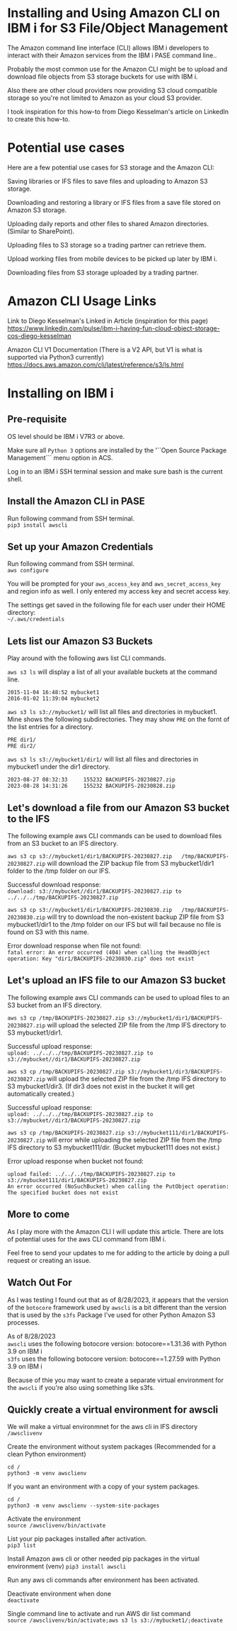 # Installing and Using Amazon CLI on IBM i for S3 File/Object Management  
The Amazon command line interface (CLI) allows IBM i developers to interact with their Amazon services from the IBM i PASE command line..  

Probably the most common use for the Amazon CLI might be to upload and download file objects from S3 storage buckets for use with IBM i. 

Also there are other cloud providers now providing S3 cloud compatible storage so you're not limited to Amazon as your cloud S3 provider.      
  
I took inspiration for this how-to from Diego Kesselman's article on LinkedIn to create this how-to.   

# Potential use cases
Here are a few potential use cases for S3 storage and the Amazon CLI:   

Saving libraries or IFS files to save files and uploading to Amazon S3 storage.   

Downloading and restoring a library or IFS files from a save file stored on Amazon S3 storage.

Uploading daily reports and other files to shared Amazon directories. (Similar to SharePoint).    

Uploading files to S3 storage so a trading partner can retrieve them.    

Upload working files from mobile devices to be picked up later by IBM i.   

Downloading files from S3 storage uploaded by a trading partner.    

# Amazon CLI Usage Links  
Link to Diego Kesselman's Linked in Article  (inspiration for this page)   
https://www.linkedin.com/pulse/ibm-i-having-fun-cloud-object-storage-cos-diego-kesselman    

Amazon CLI V1 Documentation  (There is a V2 API, but V1 is what is supported via Python3 currently)   
https://docs.aws.amazon.com/cli/latest/reference/s3/ls.html     

# Installing on IBM i 

## Pre-requisite
OS level should be IBM i V7R3 or above.   
   
Make sure all ```Python 3``` options are installed by the '``Open Source Package Management``` menu option in ACS.   

Log in to an IBM i SSH terminal session and make sure bash is the current shell.     

## Install the Amazon CLI in PASE  
Run following command from SSH terminal.   
```pip3 install awscli```

## Set up your Amazon Credentials  
Run following command from SSH terminal.   
 ```aws configure```

 You will be prompted for your ```aws_access_key``` and ```aws_secret_access_key``` and region info as well. I only entered my access key and secret access key. 

The settings get saved in the following file for each user under their HOME directory:   
```~/.aws/credentials```

## Lets list our Amazon S3 Buckets 
Play around with the following aws list CLI commands.    

```aws s3 ls``` will display a list of all your available buckets at the command line.   
```
2015-11-04 16:48:52 mybucket1
2016-01-02 11:39:04 mybucket2
```
   
```aws s3 ls s3://mybucket1/``` will list all files and directories in mybucket1. Mine shows the following subdirectories. They may show ```PRE``` on the fornt of the list entries for a directory. 
```
PRE dir1/
PRE dir2/
```
   
```aws s3 ls s3://mybucket1/dir1/``` will list all files and directories in mybucket1 under the dir1 directory.  
```
2023-08-27 08:32:33     155232 BACKUPIFS-20230827.zip
2023-08-28 14:31:26     155232 BACKUPIFS-20230828.zip
```
## Let's download a file from our Amazon S3 bucket to the IFS
The following example aws CLI commands can be used to download files from an S3 bucket to an IFS directory.   

```aws s3 cp s3://mybucket1/dir1/BACKUPIFS-20230827.zip   /tmp/BACKUPIFS-20230827.zip``` will download the ZIP backup file from S3 mybucket1/dir1 folder to the /tmp folder on our IFS.    
   
Successful download response:     
```download: s3://mybucket//dir1/BACKUPIFS-20230827.zip to ../../../tmp/BACKUPIFS-20230827.zip```   
   
```aws s3 cp s3://mybucket1/dir1/BACKUPIFS-20230830.zip   /tmp/BACKUPIFS-20230830.zip``` will try to download the non-existent backup ZIP file from S3 mybucket1/dir1 to the /tmp folder on our IFS but will fail because no file is found on S3 with this name.   

Error download response when file not found:     
```fatal error: An error occurred (404) when calling the HeadObject operation: Key "dir1/BACKUPIFS-20230830.zip" does not exist```   

## Let's upload an IFS file to our Amazon S3 bucket
The following example aws CLI commands can be used to upload files to an S3 bucket from an IFS directory.   

```aws s3 cp /tmp/BACKUPIFS-20230827.zip s3://mybucket1/dir1/BACKUPIFS-20230827.zip``` will upload the selected ZIP file from the /tmp IFS directory to S3 mybucket1/dir1.    

Successful upload response:    
```upload: ../../../tmp/BACKUPIFS-20230827.zip to s3://mybucket//dir1/BACKUPIFS-20230827.zip```   
   
```aws s3 cp /tmp/BACKUPIFS-20230827.zip s3://mybucket1/dir3/BACKUPIFS-20230827.zip``` will upload the selected ZIP file from the /tmp IFS directory to S3 mybucket1/dir3. (If dir3 does not exist in the bucket it will get automatically created.)     

Successful upload response:   
```upload: ../../../tmp/BACKUPIFS-20230827.zip to s3://mybucket//dir3/BACKUPIFS-20230827.zip```
   
```aws s3 cp /tmp/BACKUPIFS-20230827.zip s3://mybucket111/dir1/BACKUPIFS-20230827.zip``` will error while uploading the selected ZIP file from the /tmp IFS directory to S3 mybucket111/dir. (Bucket mybucket111 does not exist.)  

Error upload response when bucket not found:     
```
upload failed: ../../../tmp/BACKUPIFS-20230827.zip to s3://mybucket111/dir1/BACKUPIFS-20230827.zip
An error occurred (NoSuchBucket) when calling the PutObject operation: The specified bucket does not exist
```
## More to come
As I play more with the Amazon CLI I will update this article. There are lots of potential uses for the aws CLI command from IBM i.  

Feel free to send your updates to me for adding to the article by doing a pull request or creating an issue.     

## Watch Out For 
As I was testing I found out that as of 8/28/2023, it appears that the version of the ```botocore``` framework used by ```awscli``` is a bit different than the version that is used by the ```s3fs``` Package I've used for other Python Amazon S3 processes.   

As of 8/28/2023   
```awscli``` uses the following botocore version: botocore==1.31.36 with Python 3.9 on IBM i   
```s3fs``` uses the following botocore version: botocore==1.27.59 with Python 3.9 on IBM i   

Because of thie you may want to create a separate virtual environment for the ```awscli``` if you're also using something like s3fs. 

## Quickly create a virtual environment for awscli
We will make a virtual environmnet for the aws cli in IFS directory ```/awsclivenv```    

Create the environment without system packages (Recommended for a clean Python environment)   
```
cd /
python3 -m venv awsclienv
```

If you want an environment with a copy of your system packages.   
```
cd /
python3 -m venv awsclienv --system-site-packages
```

Activate the environment   
```source /awsclivenv/bin/activate```   

List your pip packages installed after activation.   
```pip3 list ```   

Install Amazon aws cli or other needed pip packages in the virtual environment (venv)
```pip3 install awscli``` 

Run any aws cli commands after environment has been activated.   

Deactivate environment when done   
```deactivate``` 

Single command line to activate and run AWS dir list command   
```source /awsclivenv/bin/activate;aws s3 ls s3://mybucket1/;deactivate```   












